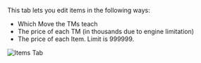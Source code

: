 This tab lets you edit items in the following ways:

* Which Move the TMs teach
* The price of each TM (in thousands due to engine limitation)
* The price of each Item. Limit is 999999.

![Items Tab](https://github.com/jakefordyce/PokemonROMEditor/blob/master/images/ItemsTab.PNG)
